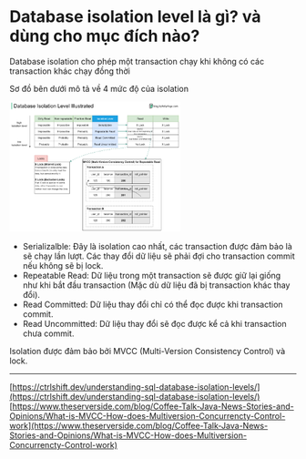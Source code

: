 # Database isolation level là gì? và dùng cho mục đích nào?

Database isolation cho phép một transaction chạy khi không có các transaction khác chạy đồng thời

Sơ đồ bên dưới mô tả về 4 mức độ của isolation

<img src="../images/s1-p1.png" width="300">

* Serializalble: Đây là isolation cao nhất, các transaction được đảm bảo là sẽ chạy lần lượt. Các thay đổi dữ liệu sẽ phải đợi cho transaction commit nếu không sẽ bị lock.
* Repeatable Read: Dữ liệu trong một transaction sẽ được giữ lại giống như khi bắt đầu transaction (Mặc dù dữ liệu đã bị transaction khác thay đổi).
* Read Committed: Dữ liệu thay đổi chỉ có thể đọc được khi transaction commit.
* Read Uncommitted: Dữ liệu thay đổi sẽ đọc được kể cả khi transaction chưa commit.

Isolation được đảm bảo bởi MVCC (Multi-Version Consistency Control) và lock.

---

[https://ctrlshift.dev/understanding-sql-database-isolation-levels/](https://ctrlshift.dev/understanding-sql-database-isolation-levels/)
[https://www.theserverside.com/blog/Coffee-Talk-Java-News-Stories-and-Opinions/What-is-MVCC-How-does-Multiversion-Concurrencty-Control-work](https://www.theserverside.com/blog/Coffee-Talk-Java-News-Stories-and-Opinions/What-is-MVCC-How-does-Multiversion-Concurrencty-Control-work)

